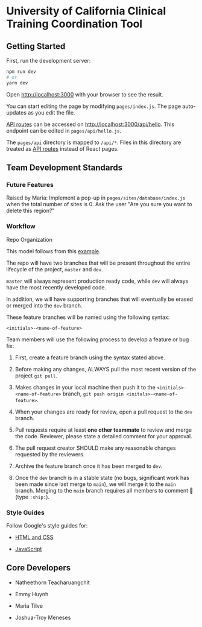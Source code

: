 # University of California Clinical Training Coordination Tool

## Getting Started

First, run the development server:

```bash
npm run dev
# or
yarn dev
```

Open [http://localhost:3000](http://localhost:3000) with your browser to see the result.

You can start editing the page by modifying `pages/index.js`. The page auto-updates as you edit the file.

[API routes](https://nextjs.org/docs/api-routes/introduction) can be accessed on [http://localhost:3000/api/hello](http://localhost:3000/api/hello). This endpoint can be edited in `pages/api/hello.js`.

The `pages/api` directory is mapped to `/api/*`. Files in this directory are treated as [API routes](https://nextjs.org/docs/api-routes/introduction) instead of React pages.

## Team Development Standards

### Future Features

Raised by Maria: Implement a pop-up in `pages/sites/database/index.js` when the total number of sites is 0. Ask the user "Are you sure you want to delete this region?"

### Workflow

Repo Organization

This model follows from this [example](https://nvie.com/posts/a-successful-git-branching-model/).

The repo will have two branches that will be present throughout the entire lifecycle of the project, `master` and `dev`.

`master` will always represent production ready code, while `dev` will always have the most recently developed code.

In addition, we will have supporting branches that will eventually be erased or merged into the `dev` branch.

These feature branches will be named using the following syntax:

  `<initials>-<name-of-feature>`

Team members will use the following process to develop a feature or bug fix:

1. First, create a feature branch using the syntax stated above.

2. Before making any changes, ALWAYS pull the most recent version of the project `git pull`.

3. Makes changes in your local machine then push it to the `<initials>-<name-of-feature>` branch, `git push origin <initals>-<name-of-feature>`.

4. When your changes are ready for review, open a pull request to the `dev` branch.

5. Pull requests require at least **one other teammate** to review and merge the code. Reviewer, please state a detailed comment for your approval.

6. The pull request creator SHOULD make any reasonable changes requested by the reviewers.

7. Archive the feature branch once it has been merged to `dev`.

8. Once the `dev` branch is in a stable state (no bugs, significant work has been made since last merge to `main`), we will merge it to the `main` branch. Merging to the `main` branch requires all members to comment :ship: (type `:ship:`).

### Style Guides

Follow Google's style guides for:

- [HTML and CSS](https://google.github.io/styleguide/htmlcssguide.html)

- [JavaScript](https://google.github.io/styleguide/jsguide.html)

## Core Developers

- Natheethorn Teacharuangchit

- Emmy Huynh

- Maria Tilve

- Joshua-Troy Meneses
